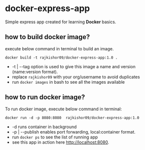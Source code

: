 # docker-express-app

Simple express app created for learning **Docker** basics.

## how to build docker image?
execute below command in terminal to build an image.

```docker build -t rajkishor09/docker-express-app:1.0 .```

* -t | --tag option is used to give this image a name and version (name:version format).
* replace `rajkishor09` with your org/username to avoid duplicates 
* run `docker images` in bash to see all the images available

## how to run docker image?

To run docker image, execute below command in terminal:

```docker run -d -p 8080:8080  rajkishor09/docker-express-app:1.0```

* -d runs container in background
* -p | --publish enables port forwarding, local:container format.
* run `docker ps` to see the list of running app 
* see this app in action here [http://localhost:8080](http://localhost:8080).
